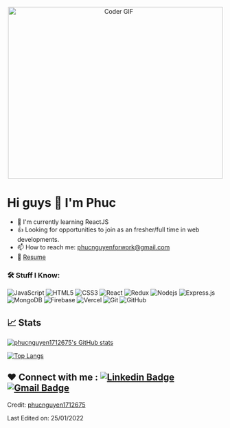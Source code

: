 <p align="center">

  <img src="https://media.giphy.com/media/SWoSkN6DxTszqIKEqv/giphy.gif" alt="Coder GIF" width="500" height="400">
  
</p>

# Hi guys 👋 I'm Phuc

- 🌱 I'm currently learning ReactJS
- 👍 Looking for opportunities to join as an fresher/full time in web developments.
- 📫 How to reach me: phucnguyenforwork@gmail.com
- 📝 [Resume](https://drive.google.com/drive/folders/1a6zjR_DH8ywpI7PNpcux5e86KjFhw_OX?usp=sharing)

### 🛠️ Stuff I Know:

![JavaScript](https://img.shields.io/badge/-JavaScript-black?style=flat-square&logo=javascript)
![HTML5](https://img.shields.io/badge/-HTML5-black?style=flat-square&logo=html5&logoColor=white)
![CSS3](https://img.shields.io/badge/-CSS3-black?style=flat-square&logo=css3)
![React](https://img.shields.io/badge/-React-black?style=flat-square&logo=react)
![Redux](https://img.shields.io/badge/-Redux-black?style=flat-square&logo=Redux)
![Nodejs](https://img.shields.io/badge/-Nodejs-black?style=flat-square&logo=Node.js)
![Express.js](https://img.shields.io/badge/-Express-black?style=flat-square&logo=expressjs)
![MongoDB](https://img.shields.io/badge/-MongoDB-black?style=flat-square&logo=mongodb)
![Firebase](https://img.shields.io/badge/-Firebase-black?style=flat-square&logo=Firebase)
![Vercel](https://img.shields.io/badge/-Vercel-black?style=flat-square&logo=vercel)
![Git](https://img.shields.io/badge/-Git-black?style=flat-square&logo=git)
![GitHub](https://img.shields.io/badge/-GitHub-black?style=flat-square&logo=github)

## 📈 Stats

[![phucnguyen1712675's GitHub stats](https://github-readme-stats.vercel.app/api?username=phucnguyen1712675)](https://github.com/phucnguyen1712675/github-readme-stats)

[![Top Langs](https://github-readme-stats.vercel.app/api/top-langs/?username=phucnguyen1712675)](https://github.com/phucnguyen1712675/github-readme-stats)

## ❤️ Connect with me : [![Linkedin Badge](https://img.shields.io/badge/-Phuc_Nguyen-blue?style=flat-square&logo=Linkedin&logoColor=white&link=https://www.linkedin.com/in/nguyenthanhvinhphuc99/)](https://www.linkedin.com/in/nguyenthanhvinhphuc99/) [![Gmail Badge](https://img.shields.io/badge/-phucnguyenforwork@gmail.com-c14438?style=flat-square&logo=Gmail&logoColor=white&link=mailto:phucnguyenforwork@gmail.com)](mailto:phucnguyenforwork@gmail.com)

Credit: [phucnguyen1712675](https://github.com/phucnguyen1712675)

Last Edited on: 25/01/2022
